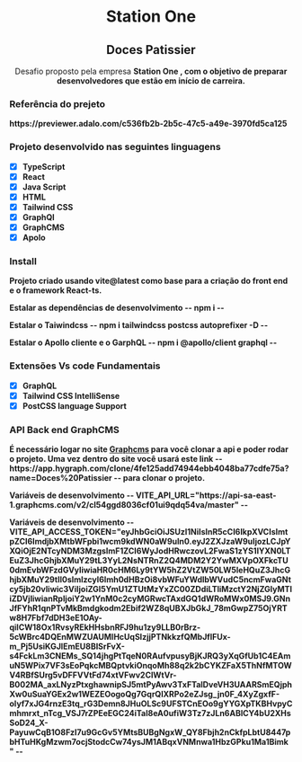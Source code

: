 <h1 align="center">Station One</h1>
<h2 align="center">Doces Patissier</h2>

<p align="center"> Desafio proposto pela empresa <strong> Station One </>, com o objetivo de preparar desenvolvedores que estão em início de carreira. </>

<h3> Referência do prejeto </h3>
<p>https://previewer.adalo.com/c536fb2b-2b5c-47c5-a49e-3970fd5ca125 </>

<h3> Projeto desenvolvido nas seguintes linguagens </h3>

- [x] TypeScript
- [x] React
- [x] Java Script
- [x] HTML
- [x] Tailwind CSS
- [x] GraphQl
- [x] GraphCMS
- [x] Apolo

<h3> Install </h3>
<p> Projeto criado usando vite@latest como base para a criação do front end e o framework React-ts.</>
<p>Estalar as dependências de desenvolvimento  --  npm i  --</>
<p>Estalar o Taiwindcss  -- npm i tailwindcss postcss autoprefixer -D --</>
<p>Estalar o Apollo cliente e o GarphQL -- npm i @apollo/client graphql --</>


<h3> Extensões Vs code Fundamentais </h3>

- [x] GraphQL
- [x] Tailwind CSS IntelliSense
- [x] PostCSS language Support

<h3> API Back end GraphCMS </h3>

<p>É necessário logar no site <a href="https://auth.graphcms.com/login?state=hKFo2SA4bm15WDFLMlNnYy1Sa0FweFFVOEktMVhwb3c4dnlOX6FupWxvZ2luo3RpZNkgNDc2Nm1kNWtrTERfdFFQUDgwTFVLVS1pRWprRUhkVmKjY2lk2SA4VldTZHlVaHRaVDQzbkFpcHIyZmpLUmhqSm1wOHNZeQ&client=8VWSdyUhtZT43nAipr2fjKRhjJmp8sYy&protocol=oauth2&response_type=id_token&redirect_uri=https%3A%2F%2Fapp.hygraph.com%2Fauth&scope=openid%20https%3A%2F%2Fgraphcms.com%2FloginsCount&initial_screen=login&nonce=pLazlrFLYzxxnXyP9IzDl6NnHNj0vV3n&auth0Client=eyJuYW1lIjoiYXV0aDAuanMiLCJ2ZXJzaW9uIjoiOS4xNi4yIn0%3D">Graphcms</a>  
para você clonar a api e poder rodar o projeto. Uma vez dentro do site você usará este link -- https://app.hygraph.com/clone/4fe125add74944ebb4048ba77cdfe75a?name=Doces%20Patissier -- para clonar o projeto.

<p>Variáveis de desenvolvimento -- VITE_API_URL="https://api-sa-east-1.graphcms.com/v2/cl54ggd8036cf01ui9qdq54va/master" --</>
<p>Variáveis de desenvolvimento -- VITE_API_ACCESS_TOKEN="eyJhbGciOiJSUzI1NiIsInR5cCI6IkpXVCIsImtpZCI6ImdjbXMtbWFpbi1wcm9kdWN0aW9uIn0.eyJ2ZXJzaW9uIjozLCJpYXQiOjE2NTcyNDM3MzgsImF1ZCI6WyJodHRwczovL2FwaS1zYS1lYXN0LTEuZ3JhcGhjbXMuY29tL3YyL2NsNTRnZ2Q4MDM2Y2YwMXVpOXFkcTU0dmEvbWFzdGVyIiwiaHR0cHM6Ly9tYW5hZ2VtZW50LW5leHQuZ3JhcGhjbXMuY29tIl0sImlzcyI6Imh0dHBzOi8vbWFuYWdlbWVudC5ncmFwaGNtcy5jb20vIiwic3ViIjoiZGI5YmU1ZTUtMzYxZC00ZDdiLTliMzctY2NjZGIyMTliZDVjIiwianRpIjoiY2w1YnM0c2cyMGRwcTAxdGQ1dWRoMWx0MSJ9.GNnJfFYhR1qnPTvMkBmdgkodm2Ebif2WZ8qUBXJbGkJ_78mGwpZ75OjYRTw8H7Fbf7dDH3eE1OAy-qilCW18Ox1RvsyREkHHsbnRFJ9hu1zy9LLB0rBrz-5cWBrc4DQEnMWZUAUMlHcUqSlzjjPTNkkzfQMbJflFUx-m_Pj5UsiKGJIEmEU8BISrFvX-s4FckLm3CNEMs_SQ14jhgPtTqeN0RAufvpusyBjKJRQ3yXqGfUb1C4EAmuN5WPix7VF3sEoPqkcMBQptvkiOnqoMh88q2k2bCYKZFaX5ThNfMTOWV4RBfSUrg5vDFFVVtFd74xtVFwv2ClWtVr-B002MA_axLNyzPtxghawnipSJ5mtPyAwv3TxFTalDveVH3UAARSmEQjphXw0uSuaYGEx2w1WEZEOogoQg7GqrQlXRPo2eZJsg_jn0F_4XyZgxfF-oIyf7xJG4rnzE3tq_rG3Demn8JHuOLSc9UFSTCnEOo9gYYGXpTKBHvpyCmhmrxt_nTcg_VSJ7rZPEeEGC24iTal8eA0ufiW3Tz7zJLn6ABlCY4bU2XHsSoD24_X-PayuwCqB1O8FzI7u9GcGv5YMtsBUBgNgxW_QY8Fbjh2nCkfpLbtU8447pbHTuHKgMzwm7ocjStodcCw74ysJM1ABqxVNMnwa1HbzGPku1Ma1Bimk" --</>

